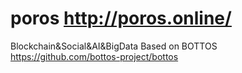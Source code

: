# poros http://poros.online/
Blockchain&amp;Social&amp;AI&amp;BigData
Based on BOTTOS https://github.com/bottos-project/bottos
